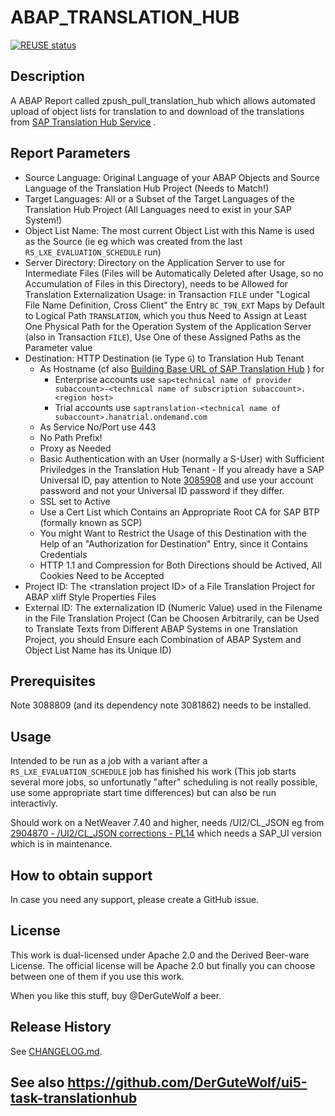 # ABAP_TRANSLATION_HUB
[![REUSE status](https://api.reuse.software/badge/github.com/DerGuteWolf/ABAP_TRANSLATION_HUB)](https://api.reuse.software/info/github.com/DerGuteWolf/ABAP_TRANSLATION_HUB)

## Description
A ABAP Report called zpush_pull_translation_hub which allows automated upload of object lists for translation to and download of the translations from [SAP Translation Hub Service](https://help.sap.com/viewer/p/SAP_TRANSLATION_HUB) .

## Report Parameters
- Source Language: Original Language of your ABAP Objects and Source Language of the Translation Hub Project (Needs to Match!)
- Target Languages: All or a Subset of the Target Languages of the Translation Hub Project (All Languages need to exist in your SAP System!)
- Object List Name: The most current Object List with this Name is used as the Source (ie eg which was created from the last `RS_LXE_EVALUATION_SCHEDULE` run)
- Server Directory: Directory on the Application Server to use for Intermediate Files (Files will be Automatically Deleted after Usage, so no Accumulation of Files in this Directory), needs to be Allowed for Translation Externalization Usage: in Transaction `FILE` under "Logical File Name Definition, Cross Client" the Entry `BC_T9N_EXT` Maps by Default to Logical Path `TRANSLATION`, which you thus Need to Assign at Least One Physical Path for the Operation System of the Application Server (also in Transaction `FILE`), Use One of these Assigned Paths as the Parameter value
- Destination: HTTP Destination (ie Type `G`) to Translation Hub Tenant
  - As Hostname (cf also [Building Base URL of SAP Translation Hub](https://help.sap.com/viewer/ed6ce7a29bdd42169f5f0d7868bce6eb/Cloud/en-US/3a011fba82644259a2cc3c919863f4b4.html) ) for
    - Enterprise accounts use `sap<technical name of provider subaccount>-<technical name of subscription subaccount>.<region host>`
    - Trial accounts use `saptranslation-<technical name of subaccount>.hanatrial.ondemand.com`
  - As Service No/Port use 443
  - No Path Prefix!
  - Proxy as Needed
  - Basic Authentication with an User (normally a S-User) with Sufficient Priviledges in the Translation Hub Tenant - If you already have a SAP Universal ID, pay attention to Note [3085908](https://launchpad.support.sap.com/#/notes/3085908) and use your account password and not your Universal ID password if they differ.
  - SSL set to Active
  - Use a Cert List which Contains an Appropriate Root CA for SAP BTP (formally known as SCP)
  - You might Want to Restrict the Usage of this Destination with the Help of an "Authorization for Destination" Entry, since it Contains Credentials
  - HTTP 1.1 and Compression for Both Directions should be Actived, All Cookies Need to be Accepted
- Project ID: The \<translation project ID> of a File Translation Project for ABAP xliff Style Properties Files
- External ID: The externalization ID (Numeric Value) used in the Filename in the File Translation Project (Can be Choosen Arbitrarily, can be Used to Translate Texts from Different ABAP Systems in one Translation Project, you should Ensure each Combination of ABAP System and Object List Name has its Unique ID)

## Prerequisites
Note 3088809 (and its dependency note 3081862) needs to be installed.

## Usage
Intended to be run as a job with a variant after a `RS_LXE_EVALUATION_SCHEDULE` job has finished his work (This job starts several more jobs, so unfortunatly "after" scheduling is not really possible, use some appropriate start time differences) but can also be run interactivly.

Should work on a NetWeaver 7.40 and higher, needs /UI2/CL_JSON eg from [2904870 - /UI2/CL_JSON corrections - PL14](https://launchpad.support.sap.com/#/notes/2904870) which needs a SAP_UI version which is in maintenance.

## How to obtain support
In case you need any support, please create a GitHub issue.

## License
This work is dual-licensed under Apache 2.0 and the Derived Beer-ware License. The official license will be Apache 2.0 but finally you can choose between one of them if you use this work.

When you like this stuff, buy @DerGuteWolf a beer.

## Release History
See [CHANGELOG.md](CHANGELOG.md).

## See also https://github.com/DerGuteWolf/ui5-task-translationhub
